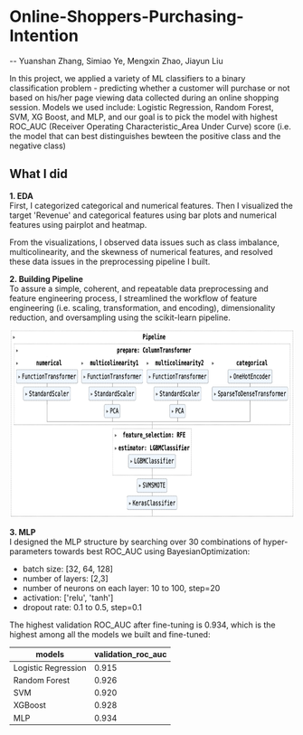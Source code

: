 # Online-Shoppers-Purchasing-Intention
-- Yuanshan Zhang, Simiao Ye, Mengxin Zhao, Jiayun Liu

In this project, we applied a variety of ML classifiers to a binary classification problem - predicting whether a customer will purchase or not based on his/her page viewing data collected during an online shopping session. Models we used include: Logistic Regression, Random Forest, SVM, XG Boost, and MLP, and our goal is to pick the model with highest ROC_AUC (Receiver Operating Characteristic_Area Under Curve) score (i.e. the model that can best distinguishes bewteen the positive class and the negative class)

## What I did
**1. EDA**\
First, I categorized categorical and numerical features. Then I visualized the target 'Revenue' and categorical features using bar plots and numerical features using pairplot and heatmap.

From the visualizations, I observed data issues such as class imbalance, multicolinearity, and the skewness of numerical features, and resolved these data issues in the preprocessing pipeline I built.

**2. Building Pipeline**\
To assure a simple, coherent, and repeatable data preprocessing and feature engineering process, I streamlined the workflow of feature engineering (i.e. scaling, transformation, and encoding), dimensionality reduction, and oversampling using the scikit-learn pipeline. 

<img src="images/sklearn_pipeline.png" alt="示例图片" width="755" height="332">

**3. MLP**\
I designed the MLP structure by searching over 30 combinations of hyper-parameters towards best ROC_AUC using BayesianOptimization:

- batch size: [32, 64, 128]
- number of layers: [2,3]
- number of neurons on each layer: 10 to 100, step=20
- activation: ['relu', 'tanh']
- dropout rate: 0.1 to 0.5, step=0.1

The highest validation ROC_AUC after fine-tuning is 0.934, which is the highest among all the models we built and fine-tuned:

| models | validation_roc_auc |
|-------|-------|
| Logistic Regression | 0.915 |
| Random Forest | 0.926 |
| SVM | 0.920 |
| XGBoost | 0.928 |
| MLP | 0.934 |
